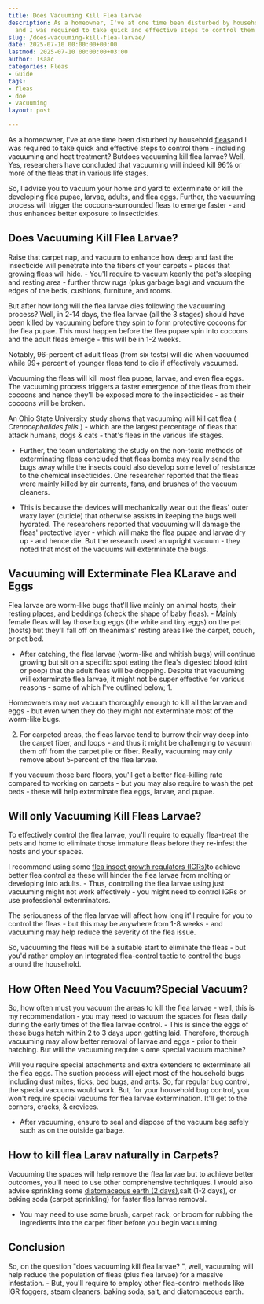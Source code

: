 ```yaml
---
title: Does Vacuuming Kill Flea Larvae
description: As a homeowner, I've at one time been disturbed by household fleas 
  and I was required to take quick and effective steps to control them
slug: /does-vacuuming-kill-flea-larvae/
date: 2025-07-10 00:00:00+00:00
lastmod: 2025-07-10 00:00:00+03:00
author: Isaac
categories: Fleas
- Guide
tags:
- fleas
- doe
- vacuuming
layout: post

---
```

As a homeowner, I've at one time been disturbed by household [fleas](https://pestpolicy.com/does-apple-cider-vinegar-kill-fleas/)and I was required to take quick and effective steps to control them - including vacuuming and heat treatment? Butdoes vacuuming kill flea larvae? Well, Yes, researchers have concluded that vacuuming will indeed kill 96% or more of the fleas that in various life stages.

So, I advise you to vacuum your home and yard to exterminate or kill the developing flea pupae, larvae, adults, and flea eggs. Further, the vacuuming process will trigger the cocoons-surrounded fleas to emerge faster - and thus enhances better exposure to insecticides.

##  Does Vacuuming Kill Flea Larvae?

Raise that carpet nap, and vacuum to enhance how deep and fast the insecticide will penetrate into the fibers of your carpets - places that growing fleas will hide. - You'll require to vacuum keenly the pet's sleeping and resting area - further throw rugs (plus garbage bag) and vacuum the edges of the beds, cushions, furniture, and rooms.

But after how long will the flea larvae dies following the vacuuming process? Well, in 2-14 days, the flea larvae (all the 3 stages) should have been killed by vacuuming before they spin to form protective cocoons for the flea pupae. This must happen before the flea pupae spin into cocoons and the adult fleas emerge - this will be in 1-2 weeks.

Notably, 96-percent of adult fleas (from six tests) will die when vacuumed while 99+ percent of younger fleas tend to die if effectively vacuumed.

Vacuuming the fleas will kill most flea pupae, larvae, and even flea eggs. The vacuuming process triggers a faster emergence of the fleas from their cocoons and hence they'll be exposed more to the insecticides - as their cocoons will be broken.

An Ohio State University study shows that vacuuming will kill cat flea ( *Ctenocephalides felis* ) - which are the largest percentage of fleas that attack humans, dogs & cats - that's fleas in the various life stages.

- Further, the team undertaking the study on the non-toxic methods of exterminating fleas concluded that fleas bombs may really send the bugs away while the insects could also develop some level of resistance to the chemical insecticides. One researcher reported that the fleas were mainly killed by air currents, fans, and brushes of the vacuum cleaners.

- This is because the devices will mechanically wear out the fleas' outer waxy layer (cuticle) that otherwise assists in keeping the bugs well hydrated. The researchers reported that vacuuming will damage the fleas' protective layer - which will make the flea pupae and larvae dry up - and hence die. But the research used an upright vacuum - they noted that most of the vacuums will exterminate the bugs.

##  Vacuuming will Exterminate Flea KLarave and Eggs

Flea larvae are worm-like bugs that'll live mainly on animal hosts, their resting places, and beddings (check the shape of baby fleas). - Mainly female fleas will lay those bug eggs (the white and tiny eggs) on the pet (hosts) but they'll fall off on theanimals' resting areas like the carpet, couch, or pet bed.

- After catching, the flea larvae (worm-like and whitish bugs) will continue growing but sit on a specific spot eating the flea's digested blood (dirt or poop) that the adult fleas will be dropping. Despite that vacuuming will exterminate flea larvae, it might not be super effective for various reasons - some of which I've outlined below; 1.

Homeowners may not vacuum thoroughly enough to kill all the larvae and eggs - but even when they do they might not exterminate most of the worm-like bugs.

2. For carpeted areas, the fleas larvae tend to burrow their way deep into the carpet fiber, and loops - and thus it might be challenging to vacuum them off from the carpet pile or fiber. Really, vacuuming may only remove about 5-percent of the flea larvae.

If you vacuum those bare floors, you'll get a better flea-killing rate compared to working on carpets - but you may also require to wash the pet beds - these will help exterminate flea eggs, larvae, and pupae.

##  Will only Vacuuming Kill Fleas Larvae?

To effectively control the flea larvae, you'll require to equally flea-treat the pets and home to eliminate those immature fleas before they re-infest the hosts and your spaces.

I recommend using some [flea insect growth regulators (IGRs)](https://pestpolicy.com/best-igr-for-fleas/)to achieve better flea control as these will hinder the flea larvae from molting or developing into adults. - Thus, controlling the flea larvae using just vacuuming might not work effectively - you might need to control IGRs or use professional exterminators.

The seriousness of the flea larvae will affect how long it'll require for you to control the fleas - but this may be anywhere from 1-8 weeks - and vacuuming may help reduce the severity of the flea issue.

So, vacuuming the fleas will be a suitable start to eliminate the fleas - but you'd rather employ an integrated flea-control tactic to control the bugs around the household.

##  How Often Need You Vacuum?Special Vacuum?

So, how often must you vacuum the areas to kill the flea larvae - well, this is my recommendation - you may need to vacuum the spaces for fleas daily during the early times of the flea larvae control. - This is since the eggs of these bugs hatch within 2 to 3 days upon getting laid. Therefore, thorough vacuuming may allow better removal of larvae and eggs - prior to their hatching. But will the vacuuming require s ome special vacuum machine?

Will you require special attachments and extra extenders to exterminate all the flea eggs. The suction process will eject most of the household bugs including dust mites, ticks, bed bugs, and ants. So, for regular bug control, the special vacuums would work. But, for your household bug control, you won't require special vacuums for flea larvae extermination. It'll get to the corners, cracks, & crevices.

- After vacuuming, ensure to seal and dispose of the vacuum bag safely such as on the outside garbage.

##  How to kill flea Larav naturally in Carpets?

Vacuuming the spaces will help remove the flea larvae but to achieve better outcomes, you'll need to use other comprehensive techniques. I would also advise sprinkling some [diatomaceous earth (2 days)](https://pestpolicy.com/diatomaceous-earth-for-fleas/),salt (1-2 days), or baking soda (carpet sprinkling) for faster flea larvae removal.

- You may need to use some brush, carpet rack, or broom for rubbing the ingredients into the carpet fiber before you begin vacuuming.

##  Conclusion

So, on the question "does vacuuming kill flea larvae? ", well, vacuuming will help reduce the population of fleas (plus flea larvae) for a massive infestation. - But, you'll require to employ other flea-control methods like IGR foggers, steam cleaners, baking soda, salt, and diatomaceous earth.